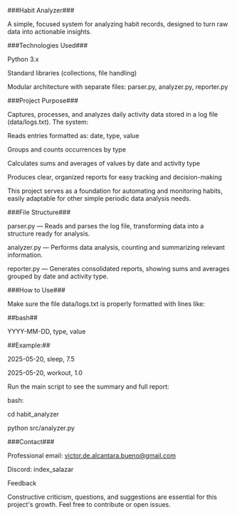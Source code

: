 ###Habit Analyzer###

A simple, focused system for analyzing habit records, designed to turn raw data into actionable insights.

###Technologies Used###


Python 3.x

Standard libraries (collections, file handling)

Modular architecture with separate files: parser.py, analyzer.py, reporter.py

###Project Purpose###

Captures, processes, and analyzes daily activity data stored in a log file (data/logs.txt). The system:

Reads entries formatted as: date, type, value

Groups and counts occurrences by type

Calculates sums and averages of values by date and activity type

Produces clear, organized reports for easy tracking and decision-making

This project serves as a foundation for automating and monitoring habits, easily adaptable for other simple periodic data analysis needs.

###File Structure###

parser.py — Reads and parses the log file, transforming data into a structure ready for analysis.

analyzer.py — Performs data analysis, counting and summarizing relevant information.

reporter.py — Generates consolidated reports, showing sums and averages grouped by date and activity type.

###How to Use###

Make sure the file data/logs.txt is properly formatted with lines like:

##bash##

YYYY-MM-DD, type, value

##Example:##

2025-05-20, sleep, 7.5

2025-05-20, workout, 1.0


Run the main script to see the summary and full report:

bash:


cd habit_analyzer

python src/analyzer.py


###Contact###


Professional email: victor.de.alcantara.bueno@gmail.com

Discord: index_salazar

Feedback

Constructive criticism, questions, and suggestions are essential for this project's growth. Feel free to contribute or open issues.

